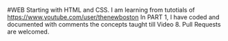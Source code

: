 #WEB
Starting with HTML and CSS.
I am learning from tutotials of https://www.youtube.com/user/thenewboston 
In PART 1,
  I have coded and documented with comments the concepts taught till Video 8.
  Pull Requests are welcomed.
 

